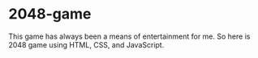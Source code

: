 # 2048-game
This game has always been a means of entertainment for me. So here is 2048 game using HTML, CSS, and JavaScript. 
